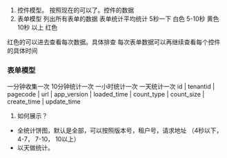 1. 控件模型。
按照现在的可以了。控件的数据
2. 表单模型
列出所有表单的数据
表单统计平均统计
5秒一下 白色
5-10秒  黄色
10秒 以上 红色

红色的可以进去查看每次数据。具体排查
每次表单数据可以再继续查看每个控件的具体时间


### 表单模型
一分钟收集一次
10分钟统计一次
一小时统计一次
一天统计一次
id | tenantid | pagecode | url | app_version | loaded_time | count_type | count_size | create_time | update_time

1. 如何展示？
* 全统计饼图，默认是全部，可以按照版本号，租户号，请求地址 （4秒以下，4-7， 7-10， 10以上）
* 以天做统计。